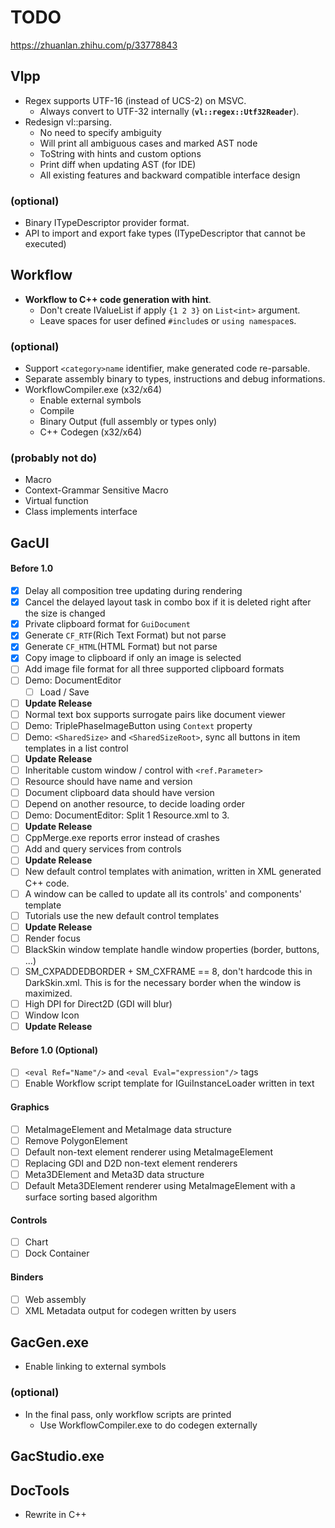 # TODO

https://zhuanlan.zhihu.com/p/33778843

## Vlpp

* Regex supports UTF-16 (instead of UCS-2) on MSVC.
  * Always convert to UTF-32 internally (**`vl::regex::Utf32Reader`**).
* Redesign vl::parsing.
  * No need to specify ambiguity
  * Will print all ambiguous cases and marked AST node
  * ToString with hints and custom options
  * Print diff when updating AST (for IDE)
  * All existing features and backward compatible interface design

### (optional)

* Binary ITypeDescriptor provider format.
* API to import and export fake types (ITypeDescriptor that cannot be executed)

## Workflow

* **Workflow to C++ code generation with hint**.
  * Don't create IValueList if apply `{1 2 3}` on `List<int>` argument.
  * Leave spaces for user defined `#include`s or `using namespace`s.

### (optional)

* Support `<category>name` identifier, make generated code re-parsable.
* Separate assembly binary to types, instructions and debug informations.
* WorkflowCompiler.exe (x32/x64)
  * Enable external symbols
  * Compile
  * Binary Output (full assembly or types only)
  * C++ Codegen (x32/x64)

### (probably not do)

* Macro
* Context-Grammar Sensitive Macro
* Virtual function
* Class implements interface

## GacUI

#### Before 1.0
- [x] Delay all composition tree updating during rendering
- [x] Cancel the delayed layout task in combo box if it is deleted right after the size is changed
- [x] Private clipboard format for `GuiDocument`
- [x] Generate `CF_RTF`(Rich Text Format) but not parse
- [x] Generate `CF_HTML`(HTML Format) but not parse
- [x] Copy image to clipboard if only an image is selected
- [ ] Add image file format for all three supported clipboard formats
- [ ] Demo: DocumentEditor
  - [ ] Load / Save
- [ ] **Update Release**
- [ ] Normal text box supports surrogate pairs like document viewer
- [ ] Demo: TriplePhaseImageButton using `Context` property
- [ ] Demo: `<SharedSize>` and `<SharedSizeRoot>`, sync all buttons in item templates in a list control
- [ ] **Update Release**
- [ ] Inheritable custom window / control with `<ref.Parameter>`
- [ ] Resource should have name and version
- [ ] Document clipboard data should have version
- [ ] Depend on another resource, to decide loading order
- [ ] Demo: DocumentEditor: Split 1 Resource.xml to 3.
- [ ] **Update Release**
- [ ] CppMerge.exe reports error instead of crashes
- [ ] Add and query services from controls
- [ ] **Update Release**
- [ ] New default control templates with animation, written in XML generated C++ code.
- [ ] A window can be called to update all its controls' and components' template
- [ ] Tutorials use the new default control templates
- [ ] **Update Release**
- [ ] Render focus
- [ ] BlackSkin window template handle window properties (border, buttons, ...)
- [ ] SM_CXPADDEDBORDER + SM_CXFRAME == 8, don't hardcode this in DarkSkin.xml. This is for the necessary border when the window is maximized.
- [ ] High DPI for Direct2D (GDI will blur)
- [ ] Window Icon
- [ ] **Update Release**

#### Before 1.0 (Optional)
- [ ] `<eval Ref="Name"/>` and `<eval Eval="expression"/>` tags
- [ ] Enable Workflow script template for IGuiInstanceLoader written in text

#### Graphics
- [ ] MetaImageElement and MetaImage data structure
- [ ] Remove PolygonElement
- [ ] Default non-text element renderer using MetaImageElement
- [ ] Replacing GDI and D2D non-text element renderers
- [ ] Meta3DElement and Meta3D data structure
- [ ] Default Meta3DElement renderer using MetaImageElement with a surface sorting based algorithm

#### Controls
- [ ] Chart
- [ ] Dock Container

#### Binders
- [ ] Web assembly
- [ ] XML Metadata output for codegen written by users

## GacGen.exe

* Enable linking to external symbols

### (optional)

* In the final pass, only workflow scripts are printed
  * Use WorkflowCompiler.exe to do codegen externally

## GacStudio.exe

## DocTools

* Rewrite in C++
